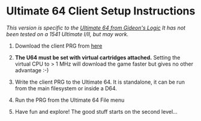 # Ultimate 64 Client Setup Instructions 

*This version is specific to the [Ultimate 64 from Gideon's Logic](https://ultimate64.com/)    It has not been tested on a 1541 Ultimate I/II, but may work.*

1. Download the client PRG from [here](https://bit.ly/2oC9L9M)

2. **The U64 must be set with virtual cartridges attached.**  Setting the virtual CPU to > 1 MHz will download the game faster but gives no other advantage :-)

3. Write the client PRG to the Ultimate 64.  It is standalone, it can be run from the main filesystem or inside a D64.

4. Run the PRG from the Ultimate 64 File menu

5. Have fun and explore! The good stuff starts on the second level...

